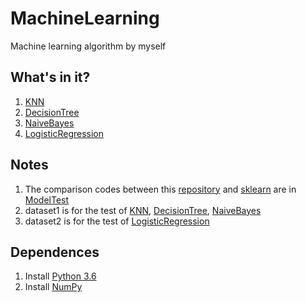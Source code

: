 # MachineLearning
Machine learning algorithm by myself
## What's in it?
1. [KNN](https://github.com/DandelionLau/MachineLearning/blob/master/KNN.py)
2. [DecisionTree](https://github.com/DandelionLau/MachineLearning/blob/master/DecisionTree.py)
3. [NaiveBayes](https://github.com/DandelionLau/MachineLearning/blob/master/NaiveBayes.py)
4. [LogisticRegression](https://github.com/DandelionLau/MachineLearning/blob/master/LogisticRegression.py)

## Notes
1. The comparison codes between this [repository](https://github.com/DandelionLau/MachineLearning) and [sklearn](https://scikit-learn.org/stable/) are in [ModelTest](https://github.com/DandelionLau/MachineLearning/tree/master/ModelTest) 
2. dataset1 is for the test of [KNN](https://github.com/DandelionLau/MachineLearning/blob/master/KNN.py), [DecisionTree](https://github.com/DandelionLau/MachineLearning/blob/master/DecisionTree.py), [NaiveBayes](https://github.com/DandelionLau/MachineLearning/blob/master/NaiveBayes.py)
3. dataset2 is for the test of [LogisticRegression](https://github.com/DandelionLau/MachineLearning/blob/master/LogisticRegression.py)

## Dependences
1. Install [Python 3.6](https://www.python.org/)
2. Install [NumPy](http://www.numpy.org/)
